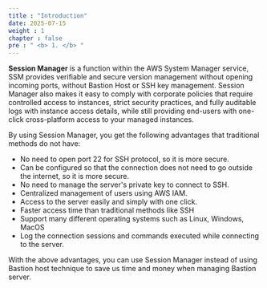 ```yaml
---
title : "Introduction"
date: 2025-07-15  
weight : 1 
chapter : false
pre : " <b> 1. </b> "
---
```

**Session Manager** is a function within the AWS System Manager service, SSM provides verifiable and secure version management without opening incoming ports, without Bastion Host or SSH key management. Session Manager also makes it easy to comply with corporate policies that require controlled access to instances, strict security practices, and fully auditable logs with instance access details, while still providing end-users with one-click cross-platform access to your managed instances.

By using Session Manager, you get the following advantages that traditional methods do not have:

- No need to open port 22 for SSH protocol, so it is more secure.
- Can be configured so that the connection does not need to go outside the internet, so it is more secure.
- No need to manage the server's private key to connect to SSH.
- Centralized management of users using AWS IAM.
- Access to the server easily and simply with one click.
- Faster access time than traditional methods like SSH
- Support many different operating systems such as Linux, Windows, MacOS
- Log the connection sessions and commands executed while connecting to the server.
  
With the above advantages, you can use Session Manager instead of using Bastion host technique to save us time and money when managing Bastion server. 